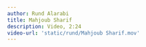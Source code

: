 ```yaml
---
author: Rund Alarabi
title: Mahjoub Sharif
description: Video, 2:24
video-url: 'static/rund/Mahjoub Sharif.mov'
---
```


